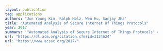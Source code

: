 ```yaml
---
layout: publication
tag: applications
authors: "Jun Young Kim, Ralph Holz, Wen Hu, Sanjay Jha"
title: "Automated Analysis of Secure Internet of Things Protocols"
year: 2017
summary: '"Automated Analysis of Secure Internet of Things Protocols" <a href="https://dl.acm.org/citation.cfm?id=3134624" target="_blank">[PDF]</a>, by Jun Young Kim, Ralph Holz, Wen Hu, Sanjay Jha, presented at <a href="https://www.acsac.org/2017/" target="_blank">ACSAC 2017</a>.'
url: "https://dl.acm.org/citation.cfm?id=3134624"
url: "https://www.acsac.org/2017/"
---
```

